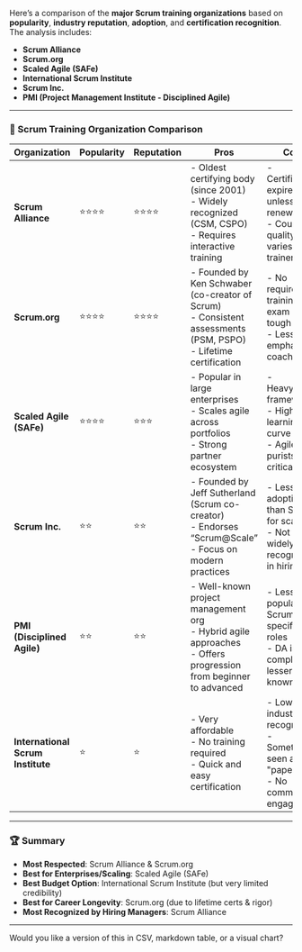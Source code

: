 Here’s a comparison of the **major Scrum training organizations** based on **popularity**, **industry reputation**, **adoption**, and **certification recognition**. The analysis includes:

* **Scrum Alliance**
* **Scrum.org**
* **Scaled Agile (SAFe)**
* **International Scrum Institute**
* **Scrum Inc.**
* **PMI (Project Management Institute - Disciplined Agile)**

---

### 🧾 Scrum Training Organization Comparison

| Organization                      | Popularity | Reputation | Pros                                                                                                                    | Cons                                                                                            |
| --------------------------------- | ---------- | ---------- | ----------------------------------------------------------------------------------------------------------------------- | ----------------------------------------------------------------------------------------------- |
| **Scrum Alliance**                | ⭐⭐⭐⭐       | ⭐⭐⭐⭐       | - Oldest certifying body (since 2001) <br> - Widely recognized (CSM, CSPO) <br> - Requires interactive training         | - Certification expires unless renewed <br> - Course quality varies by trainer                  |
| **Scrum.org**                     | ⭐⭐⭐⭐       | ⭐⭐⭐⭐       | - Founded by Ken Schwaber (co-creator of Scrum) <br> - Consistent assessments (PSM, PSPO) <br> - Lifetime certification | - No required training, but exam is tough <br> - Less emphasis on coaching                      |
| **Scaled Agile (SAFe)**           | ⭐⭐⭐⭐       | ⭐⭐⭐        | - Popular in large enterprises <br> - Scales agile across portfolios <br> - Strong partner ecosystem                    | - Heavyweight framework <br> - High learning curve <br> - Agile purists often critical          |
| **Scrum Inc.**                    | ⭐⭐         | ⭐⭐         | - Founded by Jeff Sutherland (Scrum co-creator) <br> - Endorses “Scrum\@Scale” <br> - Focus on modern practices         | - Less adoption than SAFe for scaling <br> - Not as widely recognized in hiring                 |
| **PMI (Disciplined Agile)**       | ⭐⭐         | ⭐⭐         | - Well-known project management org <br> - Hybrid agile approaches <br> - Offers progression from beginner to advanced  | - Less popular in Scrum-specific roles <br> - DA is more complex and lesser-known               |
| **International Scrum Institute** | ⭐          | ⭐          | - Very affordable <br> - No training required <br> - Quick and easy certification                                       | - Low industry recognition <br> - Sometimes seen as "paper cert" <br> - No community engagement |

---

### 🏆 Summary

* **Most Respected**: Scrum Alliance & Scrum.org
* **Best for Enterprises/Scaling**: Scaled Agile (SAFe)
* **Best Budget Option**: International Scrum Institute (but very limited credibility)
* **Best for Career Longevity**: Scrum.org (due to lifetime certs & rigor)
* **Most Recognized by Hiring Managers**: Scrum Alliance

---

Would you like a version of this in CSV, markdown table, or a visual chart?
